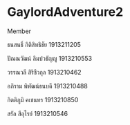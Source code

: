 # GaylordAdventure2
Member

ธนสนธิ์ กิติสิทธิชัย 1913211205 

ปัณณวัฒน์ ลิมปวธัญญู 1913210553 

วรรณวลี สิริชีวกุล 1913210462

อภิราม พิพัฒน์ธนบดี 1913210488 

กิตติภูมิ คเชนทร 1913210850 

สรัล สีอุไรย์ 1913210546 
